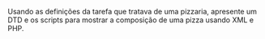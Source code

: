Usando as definições da tarefa que tratava de uma pizzaria, apresente um DTD e os scripts para mostrar a composição de uma pizza usando XML e PHP.
